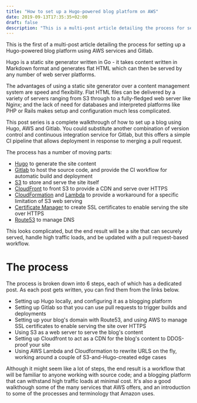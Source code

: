 ```yaml
---
title: "How to set up a Hugo-powered blog platform on AWS"
date: 2019-09-13T17:35:35+02:00
draft: false
description: "This is a multi-post article detailing the process for setting up a Hugo-powered blog platform using AWS services and Gitlab."
---
```


This is the first of a multi-post article detailing the process for setting up a Hugo-powered blog platform using AWS services and Gitlab.

Hugo is a static site generator written in Go - it takes content written in Markdown format and generates flat HTML which can then be served by any number of web server platforms.

The advantages of using a static site generator over a content management system are speed and flexibility. Flat HTML files can be delivered by a variety of servers ranging from S3 through to a fully-fledged web server like Nginx; and the lack of need for databases and interpreted platforms like PHP or Rails makes setup and configuration much less complicated.

This post series is a complete walkthrough of how to set up a blog using Hugo, AWS and Gitlab. You could substitute another combination of version control and continuous integration service for Gitlab, but this offers a simple CI pipeline that allows deployment in response to merging a pull request.

The process has a number of moving parts:

* [Hugo](https://gohugo.io) to generate the site content
* [Gitlab](https://gitlab.com) to host the source code, and provide the CI workflow for automatic build and deployment
* [S3](https://aws.amazon.com/s3) to store and serve the site itself
* [CloudFront](https://aws.amazon.com/cloudfront) to front S3 to provide a CDN and serve over HTTPS
* [CloudFormation](https://aws.amazon.com/cloudformation) and [Lambda](https://aws.amazon.com/lambda) to provide a workaround for a specific limitation of S3 web serving
* [Certificate Manager](https://aws.amazon.com/certificate-manager) to create SSL certificates to enable serving the site over HTTPS
* [Route53](https://aws.amazon.com/route53) to manage DNS

This looks complicated, but the end result will be a site that can securely served, handle high traffic loads, and be updated with a pull request-based workflow.

# The process

The process is broken down into 6 steps, each of which has a dedicated post. As each post gets written, you can find them from the links below.

* Setting up Hugo locally, and configuring it as a blogging platform
* Setting up Gitlab so that you can use pull requests to trigger builds and deployments
* Setting up your blog's domain with Route53, and using AWS to manage SSL certificates to enable serving the site over HTTPS
* Using S3 as a web server to serve the blog's content
* Setting up Cloudfront to act as a CDN for the blog's content to DDOS-proof your site
* Using AWS Lambda and Cloudformation to rewrite URLS on the fly, working around a couple of S3-and-Hugo-created edge cases

Although it might seem like a lot of steps, the end result is a workflow that will be familiar to anyone working with source code; and a blogging platform that can withstand high traffic loads at minimal cost. It's also a good walkthough some of the many services that AWS offers, and an introduction to some of the processes and terminology that Amazon uses.
